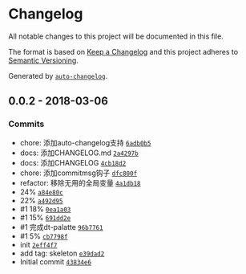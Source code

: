 # Changelog
All notable changes to this project will be documented in this file.

The format is based on [Keep a Changelog](http://keepachangelog.com/en/1.0.0/)
and this project adheres to [Semantic Versioning](http://semver.org/spec/v2.0.0.html).

Generated by [`auto-changelog`](https://github.com/CookPete/auto-changelog).

## 0.0.2 - 2018-03-06
### Commits
- chore: 添加auto-changelog支持 [`6adb0b5`](https://github.com/hong-boy/node-chart-flow/commit/6adb0b5da1f7b936646aa956fc2ec9c957334b83)
- docs: 添加CHANGELOG.md [`2a4297b`](https://github.com/hong-boy/node-chart-flow/commit/2a4297b41b90fcbe5b85be694beeeebc46462930)
- docs: 添加CHANGELOG [`4cb18d2`](https://github.com/hong-boy/node-chart-flow/commit/4cb18d23a9911da5e85d99d12ff8fc552b548f6a)
- chore: 添加commitmsg钩子 [`dfc800f`](https://github.com/hong-boy/node-chart-flow/commit/dfc800f77c9da4c7064700c848b6f2b0cdf6d31e)
- refactor: 移除无用的全局变量 [`4a1db18`](https://github.com/hong-boy/node-chart-flow/commit/4a1db1842935a2a58189a03f18d068b96cf35704)
- 24% [`a84e80c`](https://github.com/hong-boy/node-chart-flow/commit/a84e80c7b7e77f4ba19c81857a60275cc3385d4f)
- 22% [`a492d95`](https://github.com/hong-boy/node-chart-flow/commit/a492d950eff6414f50fac68a0635d9b082a1076c)
- #1 18% [`0ea1a03`](https://github.com/hong-boy/node-chart-flow/commit/0ea1a034c15fff651f1924cac40c77d513562061)
- #1 15% [`691dd2e`](https://github.com/hong-boy/node-chart-flow/commit/691dd2e8f520acf1e861cbdb14833093f34acf11)
- #1 完成dt-palatte [`96b7761`](https://github.com/hong-boy/node-chart-flow/commit/96b7761878a1b407c040b51c3e6e2c0ddd931186)
- #1 5% [`cb7798f`](https://github.com/hong-boy/node-chart-flow/commit/cb7798fa644c5c5112202edbb0eef5a26f692bf4)
- init [`2eff4f7`](https://github.com/hong-boy/node-chart-flow/commit/2eff4f76cfef51b40310f06a1e379322d68be1dc)
- add tag: skeleton [`e39dad2`](https://github.com/hong-boy/node-chart-flow/commit/e39dad2874a1facb4f107373d27093c8d5fee8c5)
- Initial commit [`43834e6`](https://github.com/hong-boy/node-chart-flow/commit/43834e607fc45ba86c46a5aa6e55ca6ba9f45cac)

